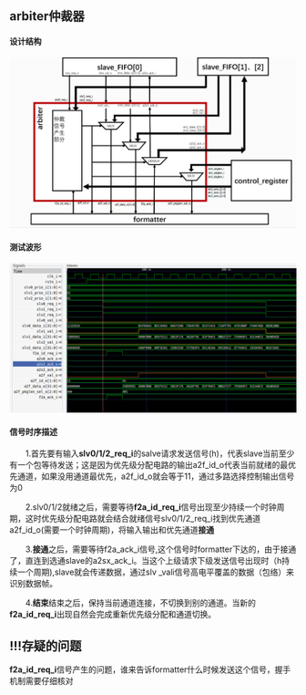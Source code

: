## arbiter仲裁器
#### 设计结构
![](arbiter结构.jpg)
#### 测试波形
![](arbiter测试波形.png)
#### 信号时序描述
&emsp;&emsp;1.首先要有输入**slv0/1/2_req_i**的salve请求发送信号(h)，代表slave当前至少有一个包等待发送；这是因为优先级分配电路的输出a2f_id_o代表当前就绪的最优先通道，如果没用通道最优先，a2f_id_o就会等于11，通过多路选择控制输出信号为0

&emsp;&emsp;2.slv0/1/2就绪之后，需要等待**f2a_id_req_i**信号出现至少持续一个时钟周期，这时优先级分配电路就会结合就绪信号slv0/1/2_req_i找到优先通道a2f_id_o(需要一个时钟周期)，将输入输出和优先通道**接通**

&emsp;&emsp;3.**接通**之后，需要等待f2a_ack_i信号,这个信号时formatter下达的，由于接通了，直连到选通slave的a2sx_ack_i。当这个上级请求下级发送信号出现时（h持续一个周期),slave就会传递数据，通过slv
_vali信号高电平覆盖的数据（包络）来识别数据帧。

&emsp;&emsp;4.**结束**结束之后，保持当前通道连接，不切换到别的通道。当新的**f2a_id_req_i**出现自然会完成重新优先级分配和通道切换。

## !!!存疑的问题
**f2a_id_req_i**信号产生的问题，谁来告诉formatter什么时候发送这个信号，握手机制需要仔细核对